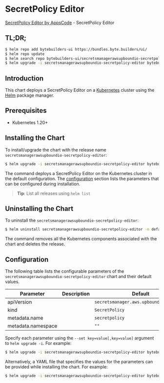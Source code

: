 # SecretPolicy Editor

[SecretPolicy Editor by AppsCode](https://byte.builders) - SecretPolicy Editor

## TL;DR;

```bash
$ helm repo add bytebuilders-ui https://bundles.byte.builders/ui/
$ helm repo update
$ helm search repo bytebuilders-ui/secretsmanagerawsupboundio-secretpolicy-editor --version=v0.4.18
$ helm upgrade -i secretsmanagerawsupboundio-secretpolicy-editor bytebuilders-ui/secretsmanagerawsupboundio-secretpolicy-editor -n default --create-namespace --version=v0.4.18
```

## Introduction

This chart deploys a SecretPolicy Editor on a [Kubernetes](http://kubernetes.io) cluster using the [Helm](https://helm.sh) package manager.

## Prerequisites

- Kubernetes 1.20+

## Installing the Chart

To install/upgrade the chart with the release name `secretsmanagerawsupboundio-secretpolicy-editor`:

```bash
$ helm upgrade -i secretsmanagerawsupboundio-secretpolicy-editor bytebuilders-ui/secretsmanagerawsupboundio-secretpolicy-editor -n default --create-namespace --version=v0.4.18
```

The command deploys a SecretPolicy Editor on the Kubernetes cluster in the default configuration. The [configuration](#configuration) section lists the parameters that can be configured during installation.

> **Tip**: List all releases using `helm list`

## Uninstalling the Chart

To uninstall the `secretsmanagerawsupboundio-secretpolicy-editor`:

```bash
$ helm uninstall secretsmanagerawsupboundio-secretpolicy-editor -n default
```

The command removes all the Kubernetes components associated with the chart and deletes the release.

## Configuration

The following table lists the configurable parameters of the `secretsmanagerawsupboundio-secretpolicy-editor` chart and their default values.

|     Parameter      | Description |                      Default                       |
|--------------------|-------------|----------------------------------------------------|
| apiVersion         |             | <code>secretsmanager.aws.upbound.io/v1beta1</code> |
| kind               |             | <code>SecretPolicy</code>                          |
| metadata.name      |             | <code>secretpolicy</code>                          |
| metadata.namespace |             | <code>""</code>                                    |


Specify each parameter using the `--set key=value[,key=value]` argument to `helm upgrade -i`. For example:

```bash
$ helm upgrade -i secretsmanagerawsupboundio-secretpolicy-editor bytebuilders-ui/secretsmanagerawsupboundio-secretpolicy-editor -n default --create-namespace --version=v0.4.18 --set apiVersion=secretsmanager.aws.upbound.io/v1beta1
```

Alternatively, a YAML file that specifies the values for the parameters can be provided while
installing the chart. For example:

```bash
$ helm upgrade -i secretsmanagerawsupboundio-secretpolicy-editor bytebuilders-ui/secretsmanagerawsupboundio-secretpolicy-editor -n default --create-namespace --version=v0.4.18 --values values.yaml
```
